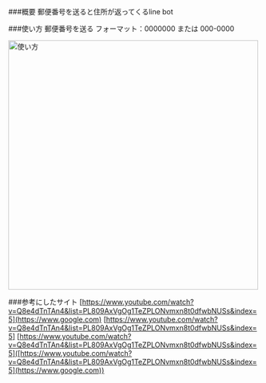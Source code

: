 ###概要
郵便番号を送ると住所が返ってくるline bot

###使い方
郵便番号を送る
フォーマット：0000000 または 000-0000
<p>
  <img src="https://github.com/takuuuu517/python_app/blob/master/%E4%BD%BF%E3%81%84%E6%96%B9.png" width="500" alt="使い方">
</p>

###参考にしたサイト
[https://www.youtube.com/watch?v=Q8e4dTnTAn4&list=PL809AxVgOg1TeZPLONvmxn8t0dfwbNUSs&index=5](https://www.google.com)
[https://www.youtube.com/watch?v=Q8e4dTnTAn4&list=PL809AxVgOg1TeZPLONvmxn8t0dfwbNUSs&index=5]
[https://www.youtube.com/watch?v=Q8e4dTnTAn4&list=PL809AxVgOg1TeZPLONvmxn8t0dfwbNUSs&index=5]([https://www.youtube.com/watch?v=Q8e4dTnTAn4&list=PL809AxVgOg1TeZPLONvmxn8t0dfwbNUSs&index=5](https://www.google.com))
